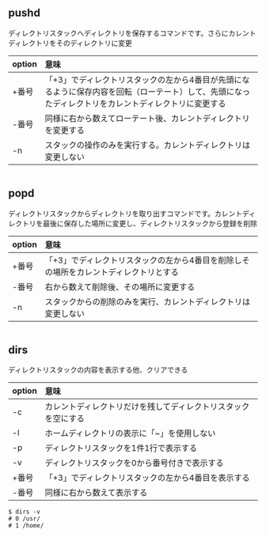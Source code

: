 ## pushd

ディレクトリスタックへディレクトリを保存するコマンドです。さらにカレントディレクトリをそのディレクトリに変更

|option|意味|
|:-|:-|
|+番号|「+3」でディレクトリスタックの左から4番目が先頭になるように保存内容を回転（ローテート）して、先頭になったディレクトリをカレントディレクトリに変更する|
|-番号|同様に右から数えてローテート後、カレントディレクトリを変更する|
|-n|スタックの操作のみを実行する。カレントディレクトリは変更しない|

```

```

## popd

ディレクトリスタックからディレクトリを取り出すコマンドです。カレントディレクトリを最後に保存した場所に変更し、ディレクトリスタックから登録を削除

|option|意味|
|:-|:-|
|+番号|	「+3」でディレクトリスタックの左から4番目を削除しその場所をカレントディレクトリとする|
|-番号|	右から数えて削除後、その場所に変更する|
|-n|	スタックからの削除のみを実行、カレントディレクトリは変更しない|

```

```

## dirs

ディレクトリスタックの内容を表示する他、クリアできる

|option|意味|
|:-|:-|
|-c|	カレントディレクトリだけを残してディレクトリスタックを空にする|
|-l|	ホームディレクトリの表示に「~」を使用しない|
|-p|	ディレクトリスタックを1件1行で表示する|
|-v|	ディレクトリスタックを0から番号付きで表示する|
|+番号|	「+3」でディレクトリスタックの左から4番目を表示する|
|-番号|	同様に右から数えて表示する|

```
$ dirs -v
# 0 /usr/
# 1 /home/
```

